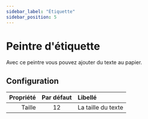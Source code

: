 ```yaml
---
sidebar_label: "Étiquette"
sidebar_position: 5
---
```


# Peintre d'étiquette

Avec ce peintre vous pouvez ajouter du texte au papier.

## Configuration

| Propriété | Par défaut | Libellé            |
| ---------:|:----------:|:------------------ |
|    Taille |     12     | La taille du texte |
